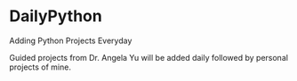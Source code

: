# DailyPython
Adding Python Projects Everyday

Guided projects from Dr. Angela Yu will be added daily followed by personal projects of mine.
